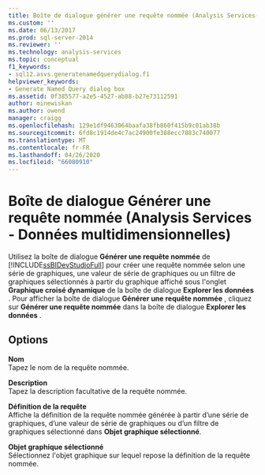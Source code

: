 ```yaml
---
title: Boîte de dialogue générer une requête nommée (Analysis Services-données multidimensionnelles) | Microsoft Docs
ms.custom: ''
ms.date: 06/13/2017
ms.prod: sql-server-2014
ms.reviewer: ''
ms.technology: analysis-services
ms.topic: conceptual
f1_keywords:
- sql12.asvs.generatenamedquerydialog.f1
helpviewer_keywords:
- Generate Named Query dialog box
ms.assetid: 0f385577-a2e5-4527-ab88-b27e73112591
author: minewiskan
ms.author: owend
manager: craigg
ms.openlocfilehash: 129e1df9463064baafa38fb860f415b9c01ab38b
ms.sourcegitcommit: 6fd8c1914de4c7ac24900fe388ecc7883c740077
ms.translationtype: MT
ms.contentlocale: fr-FR
ms.lasthandoff: 04/26/2020
ms.locfileid: "66080910"
---
```

# <a name="generate-named-query-dialog-box-analysis-services---multidimensional-data"></a>Boîte de dialogue Générer une requête nommée (Analysis Services - Données multidimensionnelles)
  Utilisez la boîte de dialogue **Générer une requête nommée** de [!INCLUDE[ssBIDevStudioFull](../includes/ssbidevstudiofull-md.md)] pour créer une requête nommée selon une série de graphiques, une valeur de série de graphiques ou un filtre de graphiques sélectionnés à partir du graphique affiché sous l'onglet **Graphique croisé dynamique** de la boîte de dialogue **Explorer les données** . Pour afficher la boîte de dialogue **Générer une requête nommée** , cliquez sur **Générer une requête nommée** dans la boîte de dialogue **Explorer les données** .  
  
## <a name="options"></a>Options  
 **Nom**  
 Tapez le nom de la requête nommée.  
  
 **Description**  
 Tapez la description facultative de la requête nommée.  
  
 **Définition de la requête**  
 Affiche la définition de la requête nommée générée à partir d’une série de graphiques, d’une valeur de série de graphiques ou d’un filtre de graphiques sélectionné dans **Objet graphique sélectionné**.  
  
 **Objet graphique sélectionné**  
 Sélectionnez l'objet graphique sur lequel repose la définition de la requête nommée.  
  
  
